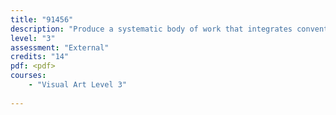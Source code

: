 ```yaml
---
title: "91456"
description: "Produce a systematic body of work that integrates conventions and regenerates ideas within painting practice"
level: "3"
assessment: "External"
credits: "14"
pdf: <pdf>
courses:
    - "Visual Art Level 3"
    
---
```

